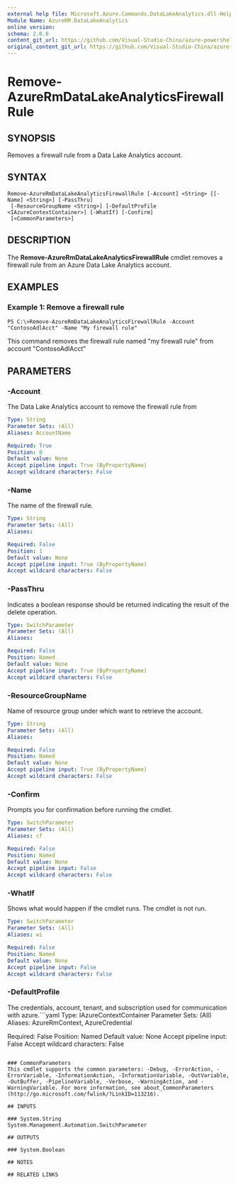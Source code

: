 ```yaml
---
external help file: Microsoft.Azure.Commands.DataLakeAnalytics.dll-Help.xml
Module Name: AzureRM.DataLakeAnalytics
online version:
schema: 2.0.0
content_git_url: https://github.com/Visual-Studio-China/azure-powershell/blob/preview/src/ResourceManager/DataLakeAnalytics/Commands.DataLakeAnalytics/help/Remove-AzureRmDataLakeAnalyticsFirewallRule.md
original_content_git_url: https://github.com/Visual-Studio-China/azure-powershell/blob/preview/src/ResourceManager/DataLakeAnalytics/Commands.DataLakeAnalytics/help/Remove-AzureRmDataLakeAnalyticsFirewallRule.md
---
```


# Remove-AzureRmDataLakeAnalyticsFirewallRule

## SYNOPSIS
Removes a firewall rule from a Data Lake Analytics account.

## SYNTAX

```
Remove-AzureRmDataLakeAnalyticsFirewallRule [-Account] <String> [[-Name] <String>] [-PassThru]
 [-ResourceGroupName <String>] [-DefaultProfile <IAzureContextContainer>] [-WhatIf] [-Confirm]
 [<CommonParameters>]
```

## DESCRIPTION
The **Remove-AzureRmDataLakeAnalyticsFirewallRule** cmdlet removes a firewall rule from an Azure Data Lake Analytics account.

## EXAMPLES

### Example 1: Remove a firewall rule
```
PS C:\>Remove-AzureRmDataLakeAnalyticsFirewallRule -Account "ContosoAdlAcct" -Name "My firewall rule"
```

This command removes the firewall rule named "my firewall rule" from account "ContosoAdlAcct"

## PARAMETERS

### -Account
The Data Lake Analytics account to remove the firewall rule from

```yaml
Type: String
Parameter Sets: (All)
Aliases: AccountName

Required: True
Position: 0
Default value: None
Accept pipeline input: True (ByPropertyName)
Accept wildcard characters: False
```

### -Name
The name of the firewall rule.

```yaml
Type: String
Parameter Sets: (All)
Aliases: 

Required: False
Position: 1
Default value: None
Accept pipeline input: True (ByPropertyName)
Accept wildcard characters: False
```

### -PassThru
Indicates a boolean response should be returned indicating the result of the delete operation.

```yaml
Type: SwitchParameter
Parameter Sets: (All)
Aliases: 

Required: False
Position: Named
Default value: None
Accept pipeline input: True (ByPropertyName)
Accept wildcard characters: False
```

### -ResourceGroupName
Name of resource group under which want to retrieve the account.

```yaml
Type: String
Parameter Sets: (All)
Aliases: 

Required: False
Position: Named
Default value: None
Accept pipeline input: True (ByPropertyName)
Accept wildcard characters: False
```

### -Confirm
Prompts you for confirmation before running the cmdlet.

```yaml
Type: SwitchParameter
Parameter Sets: (All)
Aliases: cf

Required: False
Position: Named
Default value: None
Accept pipeline input: False
Accept wildcard characters: False
```

### -WhatIf
Shows what would happen if the cmdlet runs.
The cmdlet is not run.

```yaml
Type: SwitchParameter
Parameter Sets: (All)
Aliases: wi

Required: False
Position: Named
Default value: None
Accept pipeline input: False
Accept wildcard characters: False
```

### -DefaultProfile
The credentials, account, tenant, and subscription used for communication with azure.```yaml
Type: IAzureContextContainer
Parameter Sets: (All)
Aliases: AzureRmContext, AzureCredential

Required: False
Position: Named
Default value: None
Accept pipeline input: False
Accept wildcard characters: False
```

### CommonParameters
This cmdlet supports the common parameters: -Debug, -ErrorAction, -ErrorVariable, -InformationAction, -InformationVariable, -OutVariable, -OutBuffer, -PipelineVariable, -Verbose, -WarningAction, and -WarningVariable. For more information, see about_CommonParameters (http://go.microsoft.com/fwlink/?LinkID=113216).

## INPUTS

### System.String
System.Management.Automation.SwitchParameter

## OUTPUTS

### System.Boolean

## NOTES

## RELATED LINKS

